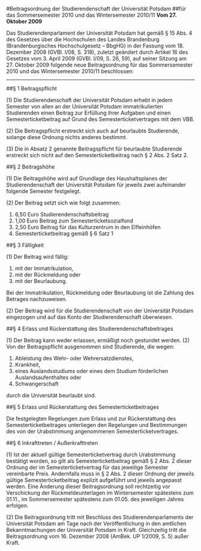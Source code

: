 #Beitragsordnung der Studierendenschaft der Universität Potsdam
##für das Sommersemester 2010 und das Wintersemester 2010/11
**Vom 27. Oktober 2009**

Das Studierendenparlament der Universität Potsdam hat gemäß § 15 Abs. 4 des Gesetzes über die Hochschulen des Landes Brandenburg (Brandenburgisches Hochschulgesetz – BbgHG) in der Fassung vom 18. Dezember 2008 (GVBl. I/08, S. 318), zuletzt geändert durch Artikel 16 des Gesetzes vom 3. April 2009 (GVBl. I/09, S. 26, 59), auf seiner Sitzung am 27. Oktober 2009 folgende neue Beitragsordnung für das Sommersemester 2010 und das Wintersemester 2010/11 beschlossen:


----------


##§ 1 Beitragspflicht

(1) Die Studierendenschaft der Universität Potsdam erhebt in jedem Semester von allen an der Universität Potsdam immatrikulierten Studierenden einen Beitrag zur Erfüllung ihrer Aufgaben und einen Semesterticketbeitrag auf Grund des Semesterticketvertrages mit dem VBB.

(2) Die Beitragspflicht erstreckt sich auch auf beurlaubte Studierende, solange diese Ordnung nichts anderes bestimmt.

(3) Die in Absatz 2 genannte Beitragspflicht für beurlaubte Studierende erstreckt sich nicht auf den Semesterticketbeitrag nach § 2 Abs. 2 Satz 2.


##§ 2 Beitragshöhe

(1) Die Beitragshöhe wird auf Grundlage des Haushaltsplanes der Studierendenschaft der Universität Potsdam für jeweils zwei aufeinander folgende Semester festgelegt.

(2) Der Beitrag setzt sich wie folgt zusammen:

1. 6,50 Euro Studierendenschaftsbeitrag
2. 1,00 Euro Beitrag zum Semesterticketsozialfond
3. 2,50 Euro Beitrag für das Kulturzentrum in den Elfleinhöfen
4. Semesterticketbeitrag gemäß § 6 Satz 1


##§ 3 Fälligkeit

(1) Der Beitrag wird fällig:

1. mit der Immatrikulation,
2. mit der Rückmeldung oder
3. mit der Beurlaubung.

Bei der Immatrikulation, Rückmeldung oder Beurlaubung ist die Zahlung des Betrages nachzuweisen.

(2) Der Beitrag wird für die Studierendenschaft von der Universität Potsdam eingezogen und auf das Konto der Studierendenschaft überwiesen.


##§ 4 Erlass und Rückerstattung des Studierendenschaftsbeitrages

(1) Der Beitrag kann weder erlassen, ermäßigt noch gestundet werden.
(2) Von der Beitragspflicht ausgenommen sind Studierende, die wegen:

1. Ableistung des Wehr- oder Wehrersatzdienstes,
2. Krankheit,
3. eines Auslandsstudiums oder eines dem Studium förderlichen Auslandsaufenthaltes oder
4. Schwangerschaft

durch die Universität beurlaubt sind.


##§ 5 Erlass und Rückerstattung des Semesterticketbeitrages

Die festgelegten Regelungen zum Erlass und zur Rückerstattung des Semesterticketbeitrages unterliegen den Regelungen und Bestimmungen des von der Urabstimmung angenommenen Semesterticketvertrages.


##§ 6 Inkrafttreten / Außerkrafttreten

(1) Ist der aktuell gültige Semesterticketvertrag durch Urabstimmung bestätigt worden, so gilt als Semesterticketbeitrag gemäß § 2 Abs. 2 dieser Ordnung der im Semesterticketvertrag für das jeweilige Semester vereinbarte Preis. Andernfalls muss in § 2 Abs. 2 dieser Ordnung der jeweils gültige Semesterticketbeitrag explizit aufgeführt und jeweils angepasst werden. Eine Änderung dieser Beitragsordnung soll rechtzeitig vor Verschickung der Rückmeldeunterlagen im Wintersemester spätestens zum 01.11., im Sommersemester spätestens zum 01.05. des jeweiligen Jahres erfolgen.

(2) Die Beitragsordnung tritt mit Beschluss des Studierendenparlaments der Universität Potsdam am Tage nach der Veröffentlichung in den amtlichen Bekanntmachungen der Universität Potsdam in Kraft. Gleichzeitig tritt die Beitragsordnung vom 16. Dezember 2008 (AmBek. UP 1/2009, S. 5) außer Kraft.